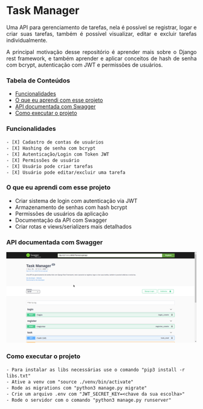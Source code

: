 # Task Manager

<p align="justify"> Uma API para gerenciamento de tarefas, nela é possível se registrar, logar e criar suas tarefas, também é possível visualizar, editar e excluir tarefas individualmente.</p>

<p align="justify"> A principal motivação desse repositório é aprender mais sobre o Django rest framework, e também aprender e aplicar conceitos de hash de senha com bcrypt, autenticação com JWT e permissões de usuários.</p>



### Tabela de Conteúdos
   * [Funcionalidades](#funcionalidades)
   * [O que eu aprendi com esse projeto](#o-que-eu-aprendi-com-esse-projeto)
   * [API documentada com Swagger](#api-documentada-com-swagger)
   * [Como executar o projeto](#como-executar-o-projeto)


### Funcionalidades

    - [X] Cadastro de contas de usuários
    - [X] Hashing de senha com bcrypt
    - [X] Autenticação/Login com Token JWT
    - [X] Permissões de usuário
    - [X] Usuário pode criar tarefas
    - [X] Usuário pode editar/excluir uma tarefa


### O que eu aprendi com esse projeto

 - Criar sistema de login com autenticação via JWT
 - Armazenamento de senhas com hash bcrypt
 - Permissões de usuários da aplicação
 - Documentação da API com Swagger
 - Criar rotas e views/serializers mais detalhados


### API documentada com Swagger

<img src='./.github/api_swagger.png' alt='API Swagger'/>


### Como executar o projeto

    - Para instalar as libs necessárias use o comando "pip3 install -r libs.txt"
    - Ative a venv com "source ./venv/bin/activate"
    - Rode as migrations com "python3 manage.py migrate"
    - Crie um arquivo .env com "JWT_SECRET_KEY=<chave da sua escolha>"
    - Rode o servidor com o comando "python3 manage.py runserver"
